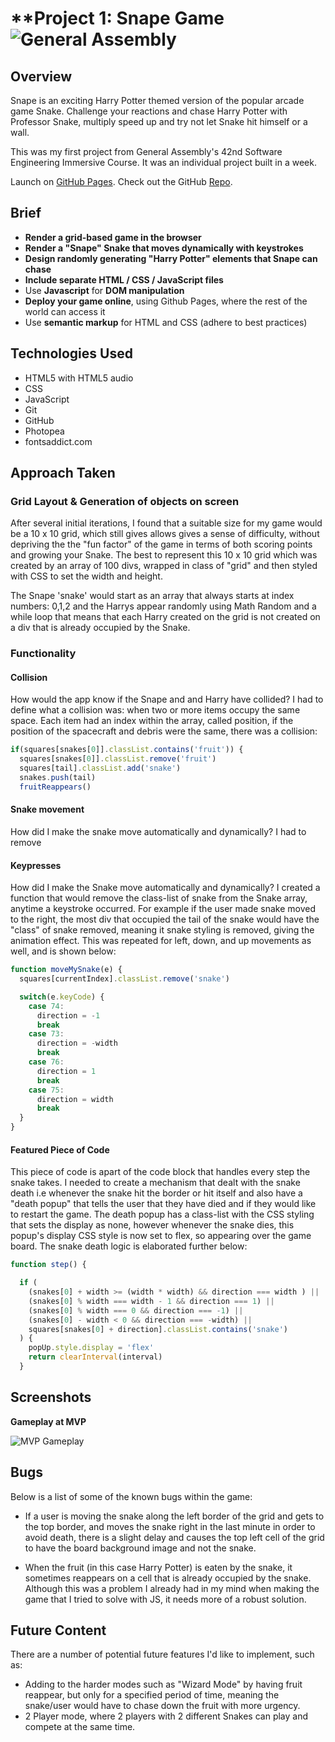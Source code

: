 # **Project 1: Snape Game ![General Assembly](https://camo.githubusercontent.com/6ce15b81c1f06d716d753a61f5db22375fa684da/68747470733a2f2f67612d646173682e73332e616d617a6f6e6177732e636f6d2f70726f64756374696f6e2f6173736574732f6c6f676f2d39663838616536633963333837313639306533333238306663663535376633332e706e67)


## Overview
Snape is an exciting Harry Potter themed version of the popular arcade game Snake. Challenge your reactions and chase Harry Potter with Professor Snake, multiply speed up and try not let Snake hit himself or a wall.

This was my first project from General Assembly's 42nd Software Engineering Immersive Course. It was an individual project built in a week.

Launch on [GitHub Pages](https://strawberryrusty.github.io/project01). Check out the GitHub [Repo](https://github.com/strawberryrusty/project01).


## Brief

* **Render a grid-based game in the browser**
* **Render a "Snape" Snake that moves dynamically with keystrokes**
* **Design randomly generating "Harry Potter" elements that Snape can chase**
* **Include separate HTML / CSS / JavaScript files**
* Use **Javascript** for **DOM manipulation**
* **Deploy your game online**, using Github Pages, where the rest of the world can access it
* Use **semantic markup** for HTML and CSS (adhere to best practices)



## Technologies Used
* HTML5 with HTML5 audio
* CSS
* JavaScript
* Git
* GitHub
* Photopea
* fontsaddict.com

## Approach Taken

### Grid Layout & Generation of objects on screen

After several initial iterations, I found that a suitable size for my game would be a 10 x 10 grid, which still gives allows gives a sense of difficulty, without depriving the the "fun factor" of the game in terms of both scoring points and growing your Snake. The best to represent this 10 x 10 grid which was created by an array of 100 divs, wrapped in class of "grid" and then styled with CSS to set the width and height.

The Snape 'snake' would start as an array that always starts at index numbers: 0,1,2 and the Harrys appear randomly using Math Random and a while loop that means that each Harry created on the grid is not created on a div that is already occupied by the Snake.

### Functionality
#### Collision
How would the app know if the Snape and and Harry have collided?
I had to define what a collision was: when two or more items occupy the same space.
Each item had an index within the array, called position, if the position of the spacecraft and debris were the same, there was a collision:

``` JavaScript
if(squares[snakes[0]].classList.contains('fruit')) {
  squares[snakes[0]].classList.remove('fruit')
  squares[tail].classList.add('snake')
  snakes.push(tail)
  fruitReappears()
```

#### Snake movement
How did I make the snake move automatically and dynamically?
I had to remove

#### Keypresses
How did I make the Snake move automatically and dynamically? I created a function that would remove the class-list of snake from the Snake array, anytime a keystroke occurred. For example if the user made snake moved to the right, the most div that occupied the tail of the snake would have the "class" of snake removed, meaning it snake styling is removed, giving the animation effect. This was repeated for left, down, and up movements as well, and is shown below:

``` JavaScript
function moveMySnake(e) {
  squares[currentIndex].classList.remove('snake')

  switch(e.keyCode) {
    case 74:
      direction = -1
      break
    case 73:
      direction = -width
      break
    case 76:
      direction = 1
      break
    case 75:
      direction = width
      break
  }
}
```

#### Featured Piece of Code

This piece of code is apart of the code block that handles every step the snake takes. I needed to create a mechanism that dealt with the snake death i.e whenever the snake hit the border or hit itself and also have a "death popup" that tells the user that they have died and if they would like to restart the game. The death popup has a class-list with the CSS styling that sets the display as none, however whenever the snake dies, this popup's display CSS style is now set to flex, so appearing over the game board. The snake death logic is elaborated further below:
``` JavaScript
function step() {

  if (
    (snakes[0] + width >= (width * width) && direction === width ) ||
    (snakes[0] % width === width - 1 && direction === 1) ||
    (snakes[0] % width === 0 && direction === -1) ||
    (snakes[0] - width < 0 && direction === -width) ||
    squares[snakes[0] + direction].classList.contains('snake')
  ) {
    popUp.style.display = 'flex'
    return clearInterval(interval)
  }
```


## Screenshots

**Gameplay at MVP**

![MVP Gameplay](/images/readme-photos/snape.png)


## Bugs
Below is a list of some of the known bugs within the game:

* If a user is moving the snake along the left border of the grid and gets to the top border, and moves the snake right in the last minute in order to avoid death, there is a slight delay and causes the top left cell of the grid to have the board background image and not the snake.

* When the fruit (in this case Harry Potter) is eaten by the snake, it sometimes reappears on a cell that is already occupied by the snake. Although this was a problem I already had in my mind when making the game that I tried to solve with JS, it needs more of a robust solution.



## Future Content

There are a number of potential future features I'd like to implement, such as:
* Adding to the harder modes such as "Wizard Mode" by having fruit reappear, but only for a specified period of time, meaning the snake/user would have to chase down the fruit with more urgency.
* 2 Player mode, where 2 players with 2 different Snakes can play and compete at the same time.
